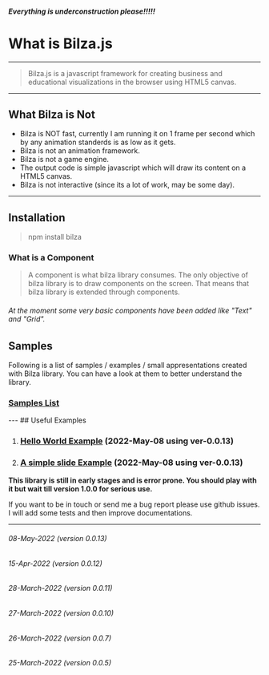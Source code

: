 ##### Everything is underconstruction please!!!!!

# What is Bilza.js

---
> Bilza.js is a javascript framework for creating business and educational visualizations in the browser using HTML5 canvas.
---


## What Bilza is Not
 - Bilza is NOT fast, currently I am running it on 1 frame per second which by any animation standerds is as low as it gets.
 - Bilza is not an animation framework.
 - Bilza is not a game engine.
 - The output code is simple javascript which will draw its content on a HTML5 canvas.
- Bilza is not interactive (since its a lot of work, may be some day).
---
## Installation

> npm install bilza

### What is a Component 

> A component is what bilza library consumes. The only objective of bilza library is to draw components on the screen. That means that bilza library is extended through components.

###### At the moment some very basic components have been added like "Text" and "Grid".

## Samples 
 Following is a list of samples / examples / small appresentations created with Bilza library. You can have a look at them to better understand the library.

<h3><a href="https://skillzaa.github.io/bilza/samples/index.html" target="_blank">Samples List</a></h3>
---
## Useful Examples
<ol>
<li><h3><a href="https://skillzaa.github.io/bilza/samples/helloWorld/index.html" target="_blank">Hello World Example</a> (2022-May-08 using ver-0.0.13)</h3></li>
<li><h3><a href="https://skillzaa.github.io/bilza/samples/simpleSlide/index.html" target="_blank">A simple slide Example</a> (2022-May-08 using ver-0.0.13)</h3></li>

</ol>



**This library is still in early stages and is error prone. You should play with it but wait till version 1.0.0 for serious use.**


If you want to be in touch or send me a bug report please use github issues.
I will add some tests and then improve documentations.

-----
###### 08-May-2022   (version 0.0.13)
###### 15-Apr-2022   (version 0.0.12)
###### 28-March-2022 (version 0.0.11)
###### 27-March-2022 (version 0.0.10)
###### 26-March-2022 (version 0.0.7)
###### 25-March-2022 (version 0.0.5)



